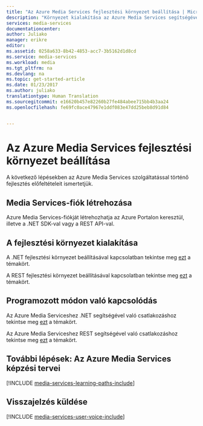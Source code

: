 ```yaml
---
title: "Az Azure Media Services fejlesztési környezet beállítása | Microsoft Docs"
description: "Környezet kialakítása az Azure Media Services segítségével történő fejlesztéshez."
services: media-services
documentationcenter: 
author: Juliako
manager: erikre
editor: 
ms.assetid: 0258a633-8b42-4853-acc7-3b5162d1d8cd
ms.service: media-services
ms.workload: media
ms.tgt_pltfrm: na
ms.devlang: na
ms.topic: get-started-article
ms.date: 01/23/2017
ms.author: juliako
translationtype: Human Translation
ms.sourcegitcommit: e16620b457e82260b27fe484abee715bb4b3aa24
ms.openlocfilehash: fe69fc0ace47967e1ddf083e47dd25beb8d91d84


---
```

# <a name="set-up-your-media-services-development-environment"></a>Az Azure Media Services fejlesztési környezet beállítása


A következő lépésekben az Azure Media Services szolgáltatással történő fejlesztés előfeltételeit ismertetjük.

## <a name="create-a-media-services-account"></a>Media Services-fiók létrehozása
Azure Media Services-fiókját létrehozhatja az Azure Portalon keresztül, illetve a .NET SDK-val vagy a REST API-val.

<a id="setup_dev_env"></a>

## <a name="set-up-the-development-environment"></a>A fejlesztési környezet kialakítása

A .NET fejlesztési környezet beállításával kapcsolatban tekintse meg [ezt](media-services-dotnet-how-to-use.md) a témakört.  

A REST fejlesztési környezet beállításával kapcsolatban tekintse meg [ezt](media-services-rest-how-to-use.md) a témakört.  

<a id="connect"></a>

## <a name="connect-programmatically"></a>Programozott módon való kapcsolódás

Az Azure Media Serviceshez .NET segítségével való csatlakozáshoz tekintse meg [ezt](media-services-dotnet-connect-programmatically.md) a témakört.  

Az Azure Media Serviceshez REST segítségével való csatlakozáshoz tekintse meg [ezt](media-services-rest-connect-programmatically.md) a témakört.  


## <a name="next-steps-azure-media-services-learning-paths"></a>További lépések: Az Azure Media Services képzési tervei
[!INCLUDE [media-services-learning-paths-include](../../includes/media-services-learning-paths-include.md)]

## <a name="provide-feedback"></a>Visszajelzés küldése
[!INCLUDE [media-services-user-voice-include](../../includes/media-services-user-voice-include.md)]




<!--HONumber=Jan17_HO4-->


